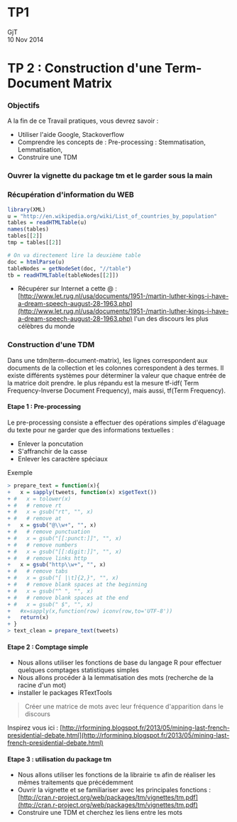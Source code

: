 # TP1
GjT  
10 Nov 2014  

TP 2 : Construction d'une Term-Document Matrix
====

### Objectifs 

A la fin de ce Travail pratiques, vous devrez  savoir : 

* Utiliser l'aide Google, Stackoverflow
* Comprendre les concepts de : Pre-processing : Stemmatisation, Lemmatisation, 
* Construire une TDM



### Ouvrer la vignette du package tm et le garder sous la main

### Récupération d'information du WEB


```r
library(XML)
u = "http://en.wikipedia.org/wiki/List_of_countries_by_population"
tables = readHTMLTable(u)
names(tables)
tables[[2]]
tmp = tables[[2]]

# On va directement lire la deuxième table
doc = htmlParse(u)
tableNodes = getNodeSet(doc, "//table")
tb = readHTMLTable(tableNodes[[2]])
```

* Récupérer sur Internet a cette @ : [http://www.let.rug.nl/usa/documents/1951-/martin-luther-kings-i-have-a-dream-speech-august-28-1963.php](http://www.let.rug.nl/usa/documents/1951-/martin-luther-kings-i-have-a-dream-speech-august-28-1963.php) l'un des discours les plus célèbres du monde

### Construction d'une TDM

Dans une tdm(term-document-matrix), les lignes correspondent aux documents de la collection et les colonnes correspondent à des termes. Il existe différents systèmes pour déterminer la valeur que chaque entrée de la matrice doit prendre. le plus répandu est la mesure tf-idf( Term Frequency-Inverse Document Frequency), mais aussi, tf(Term Frequency).

#### Etape 1 : Pre-processing

Le pre-processing consiste a effectuer des opérations simples d'élaguage du texte pour ne garder que des informations textuelles :
* Enlever la poncutation 
* S'affranchir de la casse
* Enlever les caractère spéciaux

Exemple


```r
> prepare_text = function(x){
+   x = sapply(tweets, function(x) x$getText())
+ #   x = tolower(x)
+ #   # remove rt
+ #   x = gsub("rt", "", x)
+ #   # remove at
+   x = gsub("@\\w+", "", x)
+ #   # remove punctuation
+ #   x = gsub("[[:punct:]]", "", x)
+ #   # remove numbers
+ #   x = gsub("[[:digit:]]", "", x)
+ #   # remove links http
+   x = gsub("http\\w+", "", x)
+ #   # remove tabs
+ #   x = gsub("[ |\t]{2,}", "", x)
+ #   # remove blank spaces at the beginning
+ #   x = gsub("^ ", "", x)
+ #   # remove blank spaces at the end
+ #   x = gsub(" $", "", x)
+   #x=sapply(x,function(row) iconv(row,to='UTF-8'))
+   return(x)
+ }
> text_clean = prepare_text(tweets)
```

#### Etape 2 : Comptage simple

* Nous allons utiliser les fonctions de base du langage R pour effectuer quelques comptages statistiques simples
* Nous allons procéder à la lemmatisation des mots (recherche de la racine d'un mot)
* installer le packages RTextTools

> Créer une matrice de mots avec leur fréquence d'apparition dans le discours

Inspirez vous ici : [http://rformining.blogspot.fr/2013/05/mining-last-french-presidential-debate.html](http://rformining.blogspot.fr/2013/05/mining-last-french-presidential-debate.html)



#### Etape 3 : utilisation du package tm

* Nous allons utiliser les fonctions de la librairie `tm` afin de réaliser les mêmes traitements que précédemment
* Ouvrir la vignette et se familiariser avec les principales fonctions : [http://cran.r-project.org/web/packages/tm/vignettes/tm.pdf](http://cran.r-project.org/web/packages/tm/vignettes/tm.pdf)
* Construire une TDM et cherchez les liens entre les mots


